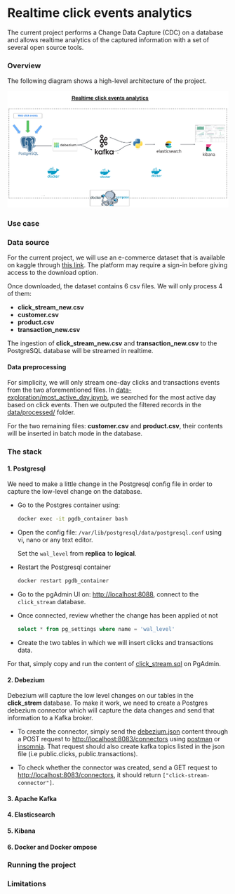 # Realtime click events analytics

The current project performs a Change Data Capture (CDC) on a database and allows realtime analytics of the captured information with a set of several open source tools.

### Overview
The following diagram shows a high-level architecture of the project.

![The architecture](/images/realtime_click_events_architecture.png "The Architecture")

### Use case

### Data source

For the current project, we will use an e-commerce dataset that is available on kaggle through [this link](https://www.kaggle.com/datasets/latifahhukma/fashion-campus/). The platform may require a sign-in before giving access to the download option. 

Once downloaded, the dataset contains 6 csv files. We will only process 4 of them: 
- __click_stream_new.csv__
- __customer.csv__
- __product.csv__
- __transaction_new.csv__

The ingestion of __click_stream_new.csv__ and __transaction_new.csv__ to the PostgreSQL database will be streamed in realtime. 


#### Data preprocessing
For simplicity, we will only stream one-day clicks and transactions events from the two aforementioned files. In [data-exploration/most_active_day.ipynb](/data-exploration/most_active_day.ipynb), we searched for the most active day based on click events. Then we outputed the filtered records in the [data/processed/](/data/processed/) folder.

For the two remaining files: __customer.csv__ and __product.csv__, their contents  will be inserted in batch mode in the database.

### The stack
#### 1. Postgresql
We need to make a little change in the Postgresql config file in order to capture the low-level change on the database.

- Go to the Postgres container using:
    ```bash
    docker exec -it pgdb_container bash
    ```

- Open the config file: `/var/lib/postgresql/data/postgresql.conf` using vi, nano or any text editor.

    Set the `wal_level` from __replica__ to __logical__. 

- Restart the Postgresql container
    ```bash
    docker restart pgdb_container
    ```
- Go to the pgAdmin UI on: [http://localhost:8088](http://localhost:8088), connect to the `click_stream` database.

- Once connected, review whether the change has been applied ot not
    ```sql
    select * from pg_settings where name = 'wal_level'
    ``` 

- Create the two tables in which we will insert clicks and transactions data.

For that, simply copy and run the content of [click_stream.sql](sql/click_stream.sql) on PgAdmin.


#### 2. Debezium
Debezium will capture the low level changes on our tables in the __click_strem__ database. To make it work, we need to create a Postgres debezium connector which will capture the data changes and send that information to a Kafka broker. 

- To create the connector, simply send the [debezium.json](/debezium/debezium.json) content through a POST request to [http://localhost:8083/connectors](http://localhost:8083/connectors) using [postman](https://www.postman.com/) or [insomnia](https://insomnia.rest/). That request should also create kafka topics listed in the json file (i.e public.clicks, public.transactions). 

- To check whether the connector was created, send a GET request to [http://localhost:8083/connectors](http://localhost:8083/connectors), it should return `["click-stream-connector"]`.

#### 3. Apache Kafka


#### 4. Elasticsearch


#### 5. Kibana


#### 6. Docker and Docker ompose


### Running the project


### Limitations

